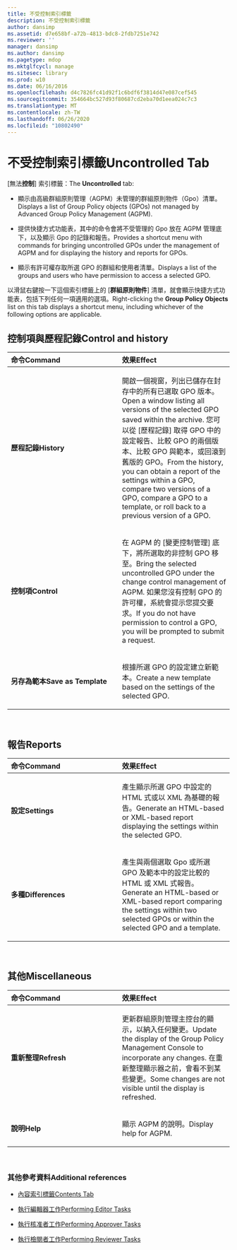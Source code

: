 ```yaml
---
title: 不受控制索引標籤
description: 不受控制索引標籤
author: dansimp
ms.assetid: d7e658bf-a72b-4813-bdc8-2fdb7251e742
ms.reviewer: ''
manager: dansimp
ms.author: dansimp
ms.pagetype: mdop
ms.mktglfcycl: manage
ms.sitesec: library
ms.prod: w10
ms.date: 06/16/2016
ms.openlocfilehash: d4c7826fc41d92f1c6bdf6f3814d47e087cef545
ms.sourcegitcommit: 354664bc527d93f80687cd2eba70d1eea024c7c3
ms.translationtype: MT
ms.contentlocale: zh-TW
ms.lasthandoff: 06/26/2020
ms.locfileid: "10802490"
---
```

# <span data-ttu-id="51f30-103">不受控制索引標籤</span><span class="sxs-lookup"><span data-stu-id="51f30-103">Uncontrolled Tab</span></span>


<span data-ttu-id="51f30-104">[無法**控制**] 索引標籤：</span><span class="sxs-lookup"><span data-stu-id="51f30-104">The **Uncontrolled** tab:</span></span>

-   <span data-ttu-id="51f30-105">顯示由高級群組原則管理（AGPM）未管理的群組原則物件（Gpo）清單。</span><span class="sxs-lookup"><span data-stu-id="51f30-105">Displays a list of Group Policy objects (GPOs) not managed by Advanced Group Policy Management (AGPM).</span></span>

-   <span data-ttu-id="51f30-106">提供快捷方式功能表，其中的命令會將不受管理的 Gpo 放在 AGPM 管理底下，以及顯示 Gpo 的記錄和報告。</span><span class="sxs-lookup"><span data-stu-id="51f30-106">Provides a shortcut menu with commands for bringing uncontrolled GPOs under the management of AGPM and for displaying the history and reports for GPOs.</span></span>

-   <span data-ttu-id="51f30-107">顯示有許可權存取所選 GPO 的群組和使用者清單。</span><span class="sxs-lookup"><span data-stu-id="51f30-107">Displays a list of the groups and users who have permission to access a selected GPO.</span></span>

<span data-ttu-id="51f30-108">以滑鼠右鍵按一下這個索引標籤上的 [**群組原則物件**] 清單，就會顯示快捷方式功能表，包括下列任何一項適用的選項。</span><span class="sxs-lookup"><span data-stu-id="51f30-108">Right-clicking the **Group Policy Objects** list on this tab displays a shortcut menu, including whichever of the following options are applicable.</span></span>

## <span data-ttu-id="51f30-109">控制項與歷程記錄</span><span class="sxs-lookup"><span data-stu-id="51f30-109">Control and history</span></span>


<table>
<colgroup>
<col width="50%" />
<col width="50%" />
</colgroup>
<thead>
<tr class="header">
<th align="left"><span data-ttu-id="51f30-110">命令</span><span class="sxs-lookup"><span data-stu-id="51f30-110">Command</span></span></th>
<th align="left"><span data-ttu-id="51f30-111">效果</span><span class="sxs-lookup"><span data-stu-id="51f30-111">Effect</span></span></th>
</tr>
</thead>
<tbody>
<tr class="odd">
<td align="left"><p><strong><span data-ttu-id="51f30-112">歷程記錄</span><span class="sxs-lookup"><span data-stu-id="51f30-112">History</span></span></strong></p></td>
<td align="left"><p><span data-ttu-id="51f30-113">開啟一個視窗，列出已儲存在封存中的所有已選取 GPO 版本。</span><span class="sxs-lookup"><span data-stu-id="51f30-113">Open a window listing all versions of the selected GPO saved within the archive.</span></span> <span data-ttu-id="51f30-114">您可以從 [歷程記錄] 取得 GPO 中的設定報告、比較 GPO 的兩個版本、比較 GPO 與範本，或回滾到舊版的 GPO。</span><span class="sxs-lookup"><span data-stu-id="51f30-114">From the history, you can obtain a report of the settings within a GPO, compare two versions of a GPO, compare a GPO to a template, or roll back to a previous version of a GPO.</span></span></p></td>
</tr>
<tr class="even">
<td align="left"><p><strong><span data-ttu-id="51f30-115">控制項</span><span class="sxs-lookup"><span data-stu-id="51f30-115">Control</span></span></strong></p></td>
<td align="left"><p><span data-ttu-id="51f30-116">在 AGPM 的 [變更控制管理] 底下，將所選取的非控制 GPO 移至。</span><span class="sxs-lookup"><span data-stu-id="51f30-116">Bring the selected uncontrolled GPO under the change control management of AGPM.</span></span> <span data-ttu-id="51f30-117">如果您沒有控制 GPO 的許可權，系統會提示您提交要求。</span><span class="sxs-lookup"><span data-stu-id="51f30-117">If you do not have permission to control a GPO, you will be prompted to submit a request.</span></span></p></td>
</tr>
<tr class="odd">
<td align="left"><p><strong><span data-ttu-id="51f30-118">另存為範本</span><span class="sxs-lookup"><span data-stu-id="51f30-118">Save as Template</span></span></strong></p></td>
<td align="left"><p><span data-ttu-id="51f30-119">根據所選 GPO 的設定建立新範本。</span><span class="sxs-lookup"><span data-stu-id="51f30-119">Create a new template based on the settings of the selected GPO.</span></span></p></td>
</tr>
</tbody>
</table>

 

## <span data-ttu-id="51f30-120">報告</span><span class="sxs-lookup"><span data-stu-id="51f30-120">Reports</span></span>


<table>
<colgroup>
<col width="50%" />
<col width="50%" />
</colgroup>
<thead>
<tr class="header">
<th align="left"><span data-ttu-id="51f30-121">命令</span><span class="sxs-lookup"><span data-stu-id="51f30-121">Command</span></span></th>
<th align="left"><span data-ttu-id="51f30-122">效果</span><span class="sxs-lookup"><span data-stu-id="51f30-122">Effect</span></span></th>
</tr>
</thead>
<tbody>
<tr class="odd">
<td align="left"><p><strong><span data-ttu-id="51f30-123">設定</span><span class="sxs-lookup"><span data-stu-id="51f30-123">Settings</span></span></strong></p></td>
<td align="left"><p><span data-ttu-id="51f30-124">產生顯示所選 GPO 中設定的 HTML 式或以 XML 為基礎的報告。</span><span class="sxs-lookup"><span data-stu-id="51f30-124">Generate an HTML-based or XML-based report displaying the settings within the selected GPO.</span></span></p></td>
</tr>
<tr class="even">
<td align="left"><p><strong><span data-ttu-id="51f30-125">多種</span><span class="sxs-lookup"><span data-stu-id="51f30-125">Differences</span></span></strong></p></td>
<td align="left"><p><span data-ttu-id="51f30-126">產生與兩個選取 Gpo 或所選 GPO 及範本中的設定比較的 HTML 或 XML 式報告。</span><span class="sxs-lookup"><span data-stu-id="51f30-126">Generate an HTML-based or XML-based report comparing the settings within two selected GPOs or within the selected GPO and a template.</span></span></p></td>
</tr>
</tbody>
</table>

 

## <span data-ttu-id="51f30-127">其他</span><span class="sxs-lookup"><span data-stu-id="51f30-127">Miscellaneous</span></span>


<table>
<colgroup>
<col width="50%" />
<col width="50%" />
</colgroup>
<thead>
<tr class="header">
<th align="left"><span data-ttu-id="51f30-128">命令</span><span class="sxs-lookup"><span data-stu-id="51f30-128">Command</span></span></th>
<th align="left"><span data-ttu-id="51f30-129">效果</span><span class="sxs-lookup"><span data-stu-id="51f30-129">Effect</span></span></th>
</tr>
</thead>
<tbody>
<tr class="odd">
<td align="left"><p><strong><span data-ttu-id="51f30-130">重新整理</span><span class="sxs-lookup"><span data-stu-id="51f30-130">Refresh</span></span></strong></p></td>
<td align="left"><p><span data-ttu-id="51f30-131">更新群組原則管理主控台的顯示，以納入任何變更。</span><span class="sxs-lookup"><span data-stu-id="51f30-131">Update the display of the Group Policy Management Console to incorporate any changes.</span></span> <span data-ttu-id="51f30-132">在重新整理顯示器之前，會看不到某些變更。</span><span class="sxs-lookup"><span data-stu-id="51f30-132">Some changes are not visible until the display is refreshed.</span></span></p></td>
</tr>
<tr class="even">
<td align="left"><p><strong><span data-ttu-id="51f30-133">說明</span><span class="sxs-lookup"><span data-stu-id="51f30-133">Help</span></span></strong></p></td>
<td align="left"><p><span data-ttu-id="51f30-134">顯示 AGPM 的說明。</span><span class="sxs-lookup"><span data-stu-id="51f30-134">Display help for AGPM.</span></span></p></td>
</tr>
</tbody>
</table>

 

### <span data-ttu-id="51f30-135">其他參考資料</span><span class="sxs-lookup"><span data-stu-id="51f30-135">Additional references</span></span>

-   [<span data-ttu-id="51f30-136">內容索引標籤</span><span class="sxs-lookup"><span data-stu-id="51f30-136">Contents Tab</span></span>](contents-tab.md)

-   [<span data-ttu-id="51f30-137">執行編輯器工作</span><span class="sxs-lookup"><span data-stu-id="51f30-137">Performing Editor Tasks</span></span>](performing-editor-tasks.md)

-   [<span data-ttu-id="51f30-138">執行核准者工作</span><span class="sxs-lookup"><span data-stu-id="51f30-138">Performing Approver Tasks</span></span>](performing-approver-tasks.md)

-   [<span data-ttu-id="51f30-139">執行檢閱者工作</span><span class="sxs-lookup"><span data-stu-id="51f30-139">Performing Reviewer Tasks</span></span>](performing-reviewer-tasks.md)

 

 





